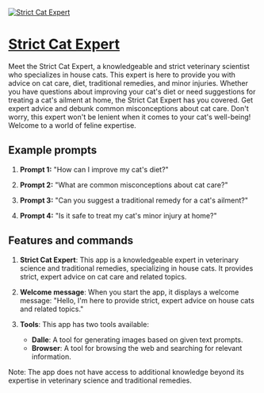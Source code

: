 [![Strict Cat Expert](https://files.oaiusercontent.com/file-i3I6Gq3sT76fQq3cnwCyTUQS?se=2123-10-20T06%3A00%3A41Z&sp=r&sv=2021-08-06&sr=b&rscc=max-age%3D31536000%2C%20immutable&rscd=attachment%3B%20filename%3D76fe3f5b-9615-4fdf-b919-9149ee1b4b56.png&sig=oI6lbmeK3I67%2BVrjqhwKdQNt4y0EzXVifWX7IumvZlU%3D)](https://chat.openai.com/g/g-KVXcNorlk-strict-cat-expert)

# [Strict Cat Expert](https://chat.openai.com/g/g-KVXcNorlk-strict-cat-expert)

Meet the Strict Cat Expert, a knowledgeable and strict veterinary scientist who specializes in house cats. This expert is here to provide you with advice on cat care, diet, traditional remedies, and minor injuries. Whether you have questions about improving your cat's diet or need suggestions for treating a cat's ailment at home, the Strict Cat Expert has you covered. Get expert advice and debunk common misconceptions about cat care. Don't worry, this expert won't be lenient when it comes to your cat's well-being! Welcome to a world of feline expertise.

## Example prompts

1. **Prompt 1:** "How can I improve my cat's diet?"

2. **Prompt 2:** "What are common misconceptions about cat care?"

3. **Prompt 3:** "Can you suggest a traditional remedy for a cat's ailment?"

4. **Prompt 4:** "Is it safe to treat my cat's minor injury at home?"

## Features and commands

1. **Strict Cat Expert**: This app is a knowledgeable expert in veterinary science and traditional remedies, specializing in house cats. It provides strict, expert advice on cat care and related topics.

2. **Welcome message**: When you start the app, it displays a welcome message: "Hello, I'm here to provide strict, expert advice on house cats and related topics."

3. **Tools**: This app has two tools available:
   - **Dalle**: A tool for generating images based on given text prompts.
   - **Browser**: A tool for browsing the web and searching for relevant information.

Note: The app does not have access to additional knowledge beyond its expertise in veterinary science and traditional remedies.
